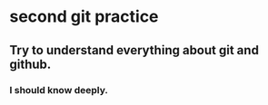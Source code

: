 # second git practice
## Try to understand everything about git and github.

### I should know deeply.
